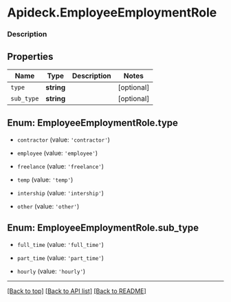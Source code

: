 # Apideck.EmployeeEmploymentRole

### Description

## Properties
Name | Type | Description | Notes
------------ | ------------- | ------------- | -------------
`type` | **string** |  | [optional] 
`sub_type` | **string** |  | [optional] 





<a name="EmployeeEmploymentRoleType"></a>
## Enum: EmployeeEmploymentRole.type


* `contractor` (value: `'contractor'`)

* `employee` (value: `'employee'`)

* `freelance` (value: `'freelance'`)

* `temp` (value: `'temp'`)

* `intership` (value: `'intership'`)

* `other` (value: `'other'`)




<a name="EmployeeEmploymentRoleSubType"></a>
## Enum: EmployeeEmploymentRole.sub_type


* `full_time` (value: `'full_time'`)

* `part_time` (value: `'part_time'`)

* `hourly` (value: `'hourly'`)




---

[[Back to top]](#) [[Back to API list]](../../../../README.md#documentation-for-api-endpoints) [[Back to README]](../../../../README.md)


